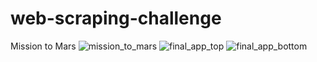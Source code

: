 # web-scraping-challenge

Mission to Mars
![mission_to_mars](https://user-images.githubusercontent.com/95519407/174952447-59f84ed1-aab3-4cff-898c-3dbc369a0911.png)
![final_app_top](https://user-images.githubusercontent.com/95519407/174952466-16b00a19-aa0f-41ba-ad95-a4ed8ac06f38.png)
![final_app_bottom](https://user-images.githubusercontent.com/95519407/174952477-685a3326-fa9e-4903-8f8e-e4273b8b316d.png)
